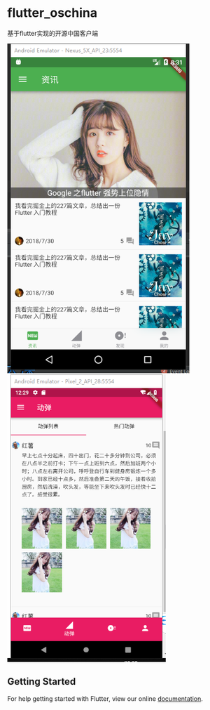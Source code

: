 # flutter_oschina

基于flutter实现的开源中国客户端

![](images/app1.png)
![](images/app3.png)
## Getting Started

For help getting started with Flutter, view our online
[documentation](https://flutter.io/).
